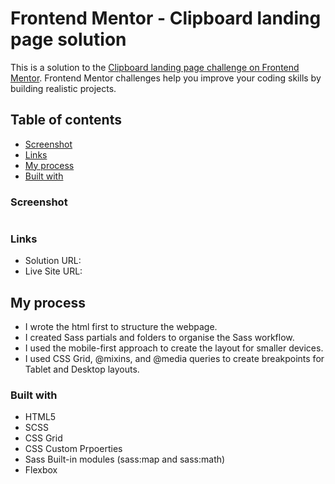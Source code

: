 # Frontend Mentor - Clipboard landing page solution

This is a solution to the [Clipboard landing page challenge on Frontend Mentor](https://www.frontendmentor.io/challenges/clipboard-landing-page-5cc9bccd6c4c91111378ecb9). Frontend Mentor challenges help you improve your coding skills by building realistic projects. 

 ## Table of contents

- [Screenshot](#screenshot)
- [Links](#links)
- [My process](#my-process)
- [Built with](#built-with)

### Screenshot

![]()


### Links

- Solution URL:
- Live Site URL: 

## My process

- I wrote the html first to structure the webpage.
- I created Sass partials and folders to organise the Sass workflow.
- I used the mobile-first approach to create the layout for smaller devices.
- I used CSS Grid, @mixins, and @media queries to create breakpoints for Tablet and Desktop layouts.

### Built with

- HTML5
- SCSS
- CSS Grid
- CSS Custom Prpoerties
- Sass Built-in modules (sass:map and sass:math)
- Flexbox
